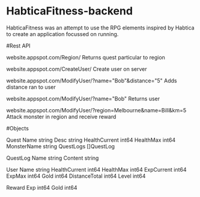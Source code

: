 # HabticaFitness-backend
HabticaFitness was an attempt to use the RPG elements inspired by Habtica to create an application focussed on running.

#Rest API

website.appspot.com/Region/<Melbourne>
Returns quest particular to region

website.appspot.com/CreateUser/<Name>
Create user on server

website.appspot.com/ModifyUser/?name="Bob"&distance="5"
Adds distance ran to user

website.appspot.com/ModifyUser/?name="Bob"
Returns user

website.appspot.com/ModifyUser/?region=Melbourne&name=Bill&km=5
Attack monster in region and receive reward

#Objects

Quest
Name string
Desc string
HealthCurrent int64
HealthMax int64
MonsterName string
QuestLogs []QuestLog


QuestLog
Name string
Content string

User
Name string
HealthCurrent int64
HealthMax int64
ExpCurrent int64
ExpMax int64
Gold int64
DistanceTotal int64 
Level int64

Reward
Exp int64
Gold int64
